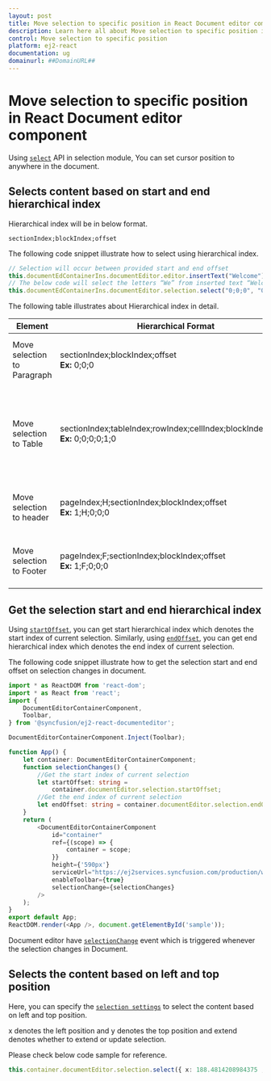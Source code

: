 ```yaml
---
layout: post
title: Move selection to specific position in React Document editor component | Syncfusion
description: Learn here all about Move selection to specific position in Syncfusion React Document editor component of Syncfusion Essential JS 2 and more.
control: Move selection to specific position 
platform: ej2-react
documentation: ug
domainurl: ##DomainURL##
---
```


# Move selection to specific position in React Document editor component

Using [`select`](https://ej2.syncfusion.com/react/documentation/api/document-editor/selection/#select) API in selection module, You can set cursor position to anywhere in the document.

## Selects content based on start and end hierarchical index

Hierarchical index will be in below format.

`sectionIndex;blockIndex;offset`

The following code snippet illustrate how to select using hierarchical index.

```ts
// Selection will occur between provided start and end offset
this.documentEdContainerIns.documentEditor.editor.insertText("Welcome");
// The below code will select the letters “We” from inserted text “Welcome”
this.documentEdContainerIns.documentEditor.selection.select("0;0;0", "0;0;2");
```

The following table illustrates about Hierarchical index in detail.

| Element |Hierarchical Format | Explanation |
|-----------------|-------------|----|
|Move selection to Paragraph |sectionIndex;blockIndex;offset <br>**Ex:** 0;0;0|It moves the cursor to the start of paragraph.|
|Move selection to Table|sectionIndex;tableIndex;rowIndex;cellIndex;blockIndex;offset <br>**Ex:** 0;0;0;0;1;0|It moves the cursor to the second paragraph which is inside first row and cell of table.|
|Move selection to header|pageIndex;H;sectionIndex;blockIndex;offset<br>**Ex:** 1;H;0;0;0|It moves cursor to the header in second page.|
|Move selection to Footer|pageIndex;F;sectionIndex;blockIndex;offset<br>**Ex:** 1;F;0;0;0|It moves cursor to the footer in second page.|

## Get the selection start and end hierarchical index

Using [`startOffset`](https://ej2.syncfusion.com/react/documentation/api/document-editor/selection/#startoffset), you can get start hierarchical index which denotes the start index of current selection.
Similarly, using [`endOffset`](https://ej2.syncfusion.com/react/documentation/api/document-editor/selection/#endoffset), you can get end hierarchical index which denotes the end index of current selection.

The following code snippet illustrate how to get the selection start and end offset on selection changes in document.

```ts
import * as ReactDOM from 'react-dom';
import * as React from 'react';
import {
    DocumentEditorContainerComponent,
    Toolbar,
} from '@syncfusion/ej2-react-documenteditor';

DocumentEditorContainerComponent.Inject(Toolbar);

function App() {
    let container: DocumentEditorContainerComponent;
    function selectionChanges() {
        //Get the start index of current selection
        let startOffset: string =
            container.documentEditor.selection.startOffset;
        //Get the end index of current selection
        let endOffset: string = container.documentEditor.selection.endOffset;
    }
    return (
        <DocumentEditorContainerComponent
            id="container"
            ref={(scope) => {
                container = scope;
            }}
            height={'590px'}
            serviceUrl="https://ej2services.syncfusion.com/production/web-services/api/documenteditor/"
            enableToolbar={true}
            selectionChange={selectionChanges}
        />
    );
}
export default App;
ReactDOM.render(<App />, document.getElementById('sample'));
```

Document editor have [`selectionChange`](https://ej2.syncfusion.com/react/documentation/api/document-editor/#selectionchange) event which is triggered whenever the selection changes in Document.

## Selects the content based on left and top position

Here, you can specify the [`selection settings`](https://ej2.syncfusion.com/react/documentation/api/document-editor/selectionSettings/) to select the content based on left and top position.

x denotes the left position and y denotes the top position and extend denotes whether to extend or update selection.

Please check below code sample for reference.

```ts
this.container.documentEditor.selection.select({ x: 188.4814208984375 , y: 662.00005, extend: true });
```